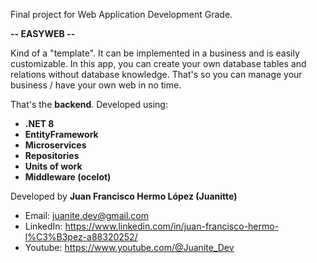 Final project for Web Application Development Grade.

**-- EASYWEB --**

Kind of a "template". It can be implemented in a business and is easily customizable.
In this app, you can create your own database tables and relations without database knowledge.
That's so you can manage your business / have your own web in no time.

That's the **backend**. Developed using:
- **.NET 8**
- **EntityFramework**
- **Microservices**
- **Repositories**
- **Units of work**
- **Middleware (ocelot)**

Developed by **Juan Francisco Hermo López (Juanitte)**
- Email: juanite.dev@gmail.com
- LinkedIn: https://www.linkedin.com/in/juan-francisco-hermo-l%C3%B3pez-a88320252/
- Youtube: https://www.youtube.com/@Juanite_Dev
